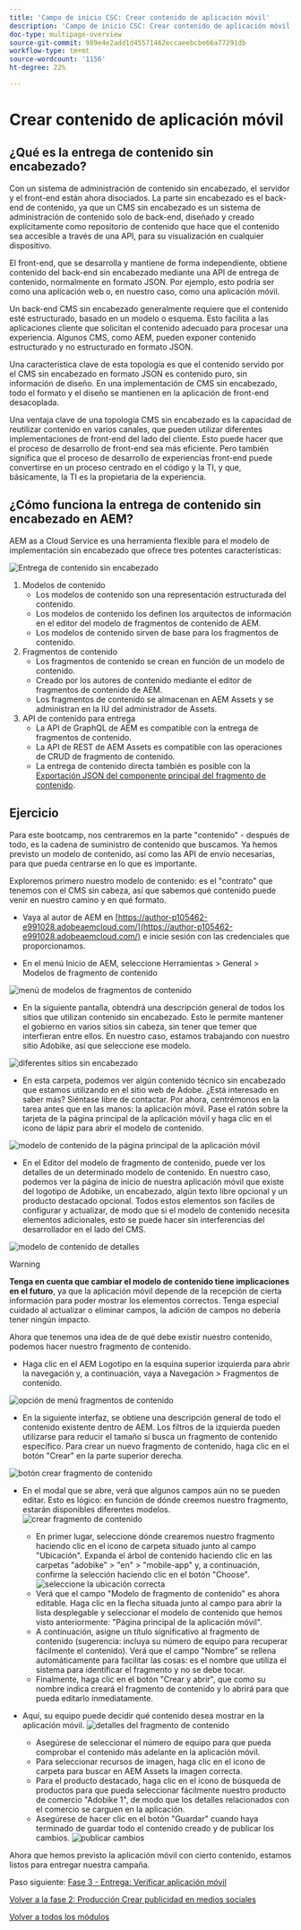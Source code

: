 ```yaml
---
title: 'Campo de inicio CSC: Crear contenido de aplicación móvil'
description: 'Campo de inicio CSC: Crear contenido de aplicación móvil'
doc-type: multipage-overview
source-git-commit: 989e4e2add1d45571462eccaeebcbe66a77291db
workflow-type: tm+mt
source-wordcount: '1156'
ht-degree: 22%

---
```


# Crear contenido de aplicación móvil

## ¿Qué es la entrega de contenido sin encabezado?

Con un sistema de administración de contenido sin encabezado, el servidor y el front-end están ahora disociados. La parte sin encabezado es el back-end de contenido, ya que un CMS sin encabezado es un sistema de administración de contenido solo de back-end, diseñado y creado explícitamente como repositorio de contenido que hace que el contenido sea accesible a través de una API, para su visualización en cualquier dispositivo.

El front-end, que se desarrolla y mantiene de forma independiente, obtiene contenido del back-end sin encabezado mediante una API de entrega de contenido, normalmente en formato JSON. Por ejemplo, esto podría ser como una aplicación web o, en nuestro caso, como una aplicación móvil.

Un back-end CMS sin encabezado generalmente requiere que el contenido esté estructurado, basado en un modelo o esquema. Esto facilita a las aplicaciones cliente que solicitan el contenido adecuado para procesar una experiencia. Algunos CMS, como AEM, pueden exponer contenido estructurado y no estructurado en formato JSON.

Una característica clave de esta topología es que el contenido servido por el CMS sin encabezado en formato JSON es contenido puro, sin información de diseño. En una implementación de CMS sin encabezado, todo el formato y el diseño se mantienen en la aplicación de front-end desacoplada.

Una ventaja clave de una topología CMS sin encabezado es la capacidad de reutilizar contenido en varios canales, que pueden utilizar diferentes implementaciones de front-end del lado del cliente. Esto puede hacer que el proceso de desarrollo de front-end sea más eficiente. Pero también significa que el proceso de desarrollo de experiencias front-end puede convertirse en un proceso centrado en el código y la TI, y que, básicamente, la TI es la propietaria de la experiencia.

## ¿Cómo funciona la entrega de contenido sin encabezado en AEM?

AEM as a Cloud Service es una herramienta flexible para el modelo de implementación sin encabezado que ofrece tres potentes características:

![Entrega de contenido sin encabezado](./images/prod-app-headless.png)

1. Modelos de contenido
   - Los modelos de contenido son una representación estructurada del contenido.
   - Los modelos de contenido los definen los arquitectos de información en el editor del modelo de fragmentos de contenido de AEM.
   - Los modelos de contenido sirven de base para los fragmentos de contenido.
1. Fragmentos de contenido
   - Los fragmentos de contenido se crean en función de un modelo de contenido.
   - Creado por los autores de contenido mediante el editor de fragmentos de contenido de AEM.
   - Los fragmentos de contenido se almacenan en AEM Assets y se administran en la IU del administrador de Assets.
1. API de contenido para entrega
   - La API de GraphQL de AEM es compatible con la entrega de fragmentos de contenido.
   - La API de REST de AEM Assets es compatible con las operaciones de CRUD de fragmento de contenido.
   - La entrega de contenido directa también es posible con la [Exportación JSON del componente principal del fragmento de contenido](https://experienceleague.adobe.com/docs/experience-manager-core-components/using/components/content-fragment-component.html?lang=en).

## Ejercicio

Para este bootcamp, nos centraremos en la parte &quot;contenido&quot; - después de todo, es la cadena de suministro de contenido que buscamos. Ya hemos previsto un modelo de contenido, así como las API de envío necesarias, para que pueda centrarse en lo que es importante.

Exploremos primero nuestro modelo de contenido: es el &quot;contrato&quot; que tenemos con el CMS sin cabeza, así que sabemos qué contenido puede venir en nuestro camino y en qué formato.

- Vaya al autor de AEM en [https://author-p105462-e991028.adobeaemcloud.com/](https://author-p105462-e991028.adobeaemcloud.com/) e inicie sesión con las credenciales que proporcionamos.

- En el menú Inicio de AEM, seleccione Herramientas \> General \> Modelos de fragmento de contenido

![menú de modelos de fragmentos de contenido](./images/prod-app-cfm.png)

- En la siguiente pantalla, obtendrá una descripción general de todos los sitios que utilizan contenido sin encabezado. Esto le permite mantener el gobierno en varios sitios sin cabeza, sin tener que temer que interfieran entre ellos. En nuestro caso, estamos trabajando con nuestro sitio Adobike, así que seleccione ese modelo.

![diferentes sitios sin encabezado](./images/prod-app-cfm-folder.png)

- En esta carpeta, podemos ver algún contenido técnico sin encabezado que estamos utilizando en el sitio web de Adobe. ¿Está interesado en saber más? Siéntase libre de contactar. Por ahora, centrémonos en la tarea antes que en las manos: la aplicación móvil. Pase el ratón sobre la tarjeta de la página principal de la aplicación móvil y haga clic en el icono de lápiz para abrir el modelo de contenido.

![modelo de contenido de la página principal de la aplicación móvil](./images/prod-app-created-cfm.png)

- En el Editor del modelo de fragmento de contenido, puede ver los detalles de un determinado modelo de contenido. En nuestro caso, podemos ver la página de inicio de nuestra aplicación móvil que existe del logotipo de Adobike, un encabezado, algún texto libre opcional y un producto destacado opcional. Todos estos elementos son fáciles de configurar y actualizar, de modo que si el modelo de contenido necesita elementos adicionales, esto se puede hacer sin interferencias del desarrollador en el lado del CMS.

![modelo de contenido de detalles](./images/prod-app-cfm-details.png)

>[!WARNING]
>
> **Tenga en cuenta que cambiar el modelo de contenido tiene implicaciones en el futuro**, ya que la aplicación móvil depende de la recepción de cierta información para poder mostrar los elementos correctos. Tenga especial cuidado al actualizar o eliminar campos, la adición de campos no debería tener ningún impacto.

Ahora que tenemos una idea de de qué debe existir nuestro contenido, podemos hacer nuestro fragmento de contenido.

- Haga clic en el AEM Logotipo en la esquina superior izquierda para abrir la navegación y, a continuación, vaya a Navegación \> Fragmentos de contenido.

![opción de menú fragmentos de contenido](./images/prod-cf-ui.png)

- En la siguiente interfaz, se obtiene una descripción general de todo el contenido existente dentro de AEM. Los filtros de la izquierda pueden utilizarse para reducir el tamaño si busca un fragmento de contenido específico. Para crear un nuevo fragmento de contenido, haga clic en el botón &quot;Crear&quot; en la parte superior derecha.

![botón crear fragmento de contenido](./images/prod-app-create-cf.png)

- En el modal que se abre, verá que algunos campos aún no se pueden editar. Esto es lógico: en función de dónde creemos nuestro fragmento, estarán disponibles diferentes modelos.
   ![crear fragmento de contenido](./images/prod-app-create-cf-details.png)
   - En primer lugar, seleccione dónde crearemos nuestro fragmento haciendo clic en el icono de carpeta situado junto al campo &quot;Ubicación&quot;. Expanda el árbol de contenido haciendo clic en las carpetas &quot;adobike&quot; \> &quot;en&quot; \> &quot;mobile-app&quot; y, a continuación, confirme la selección haciendo clic en el botón &quot;Choose&quot;.
      ![seleccione la ubicación correcta](./images/prod-app-folder.png)
   - Verá que el campo &quot;Modelo de fragmento de contenido&quot; es ahora editable. Haga clic en la flecha situada junto al campo para abrir la lista desplegable y seleccionar el modelo de contenido que hemos visto anteriormente: &quot;Página principal de la aplicación móvil&quot;.
   - A continuación, asigne un título significativo al fragmento de contenido (sugerencia: incluya su número de equipo para recuperar fácilmente el contenido). Verá que el campo &quot;Nombre&quot; se rellena automáticamente para facilitar las cosas: es el nombre que utiliza el sistema para identificar el fragmento y no se debe tocar.
   - Finalmente, haga clic en el botón &quot;Crear y abrir&quot;, que como su nombre indica creará el fragmento de contenido y lo abrirá para que pueda editarlo inmediatamente.

- Aquí, su equipo puede decidir qué contenido desea mostrar en la aplicación móvil. ![detalles del fragmento de contenido](./images/prod-cf-details.png)
   - Asegúrese de seleccionar el número de equipo para que pueda comprobar el contenido más adelante en la aplicación móvil.
   - Para seleccionar recursos de imagen, haga clic en el icono de carpeta para buscar en AEM Assets la imagen correcta.
   - Para el producto destacado, haga clic en el icono de búsqueda de productos para que pueda seleccionar fácilmente nuestro producto de comercio &quot;Adobike 1&quot;, de modo que los detalles relacionados con el comercio se carguen en la aplicación.
   - Asegúrese de hacer clic en el botón &quot;Guardar&quot; cuando haya terminado de guardar todo el contenido creado y de publicar los cambios.
      ![publicar cambios](./images/prod-app-publish.png)

Ahora que hemos previsto la aplicación móvil con cierto contenido, estamos listos para entregar nuestra campaña.


Paso siguiente: [Fase 3 - Entrega: Verificar aplicación móvil](../delivery/app.md)

[Volver a la fase 2: Producción Crear publicidad en medios sociales](./social.md)

[Volver a todos los módulos](../../overview.md)
